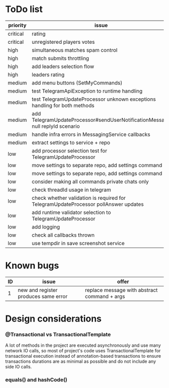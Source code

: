 # ToDo list

| priority | issue                                                                               |
|----------|-------------------------------------------------------------------------------------|
| critical | rating                                                                              |
| critical | unregistered players votes                                                          |
| high     | simultaneous matches spam control                                                   |
| high     | match submits throttling                                                            |
| high     | add leaders selection flow                                                          |
| high     | leaders rating                                                                      |
| medium   | add menu buttons (SetMyCommands)                                                    |
| medium   | test TelegramApiException to runtime handling                                       |
| medium   | test TelegramUpdateProcessor unknown exceptions handling for both methods           |
| medium   | add TelegramUpdateProcessor#sendUserNotificationMessage null replyId scenario       |
| medium   | handle infra errors in MessagingService callbacks                                   |
| medium   | extract settings to service + repo                                                  |
| low      | add processor selection test for TelegramUpdateProcessor                            |
| low      | move settings to separate repo, add settings command                                |
| low      | move settings to separate repo, add settings command                                |
| low      | consider making all commands private chats only                                     |
| low      | check threadId usage in telegram                                                    |
| low      | check whether validation is required for TelegramUpdateProcessor pollAnswer updates |
| low      | add runtime validator selection to TelegramUpdateProcessor                          |
| low      | add logging                                                                         |
| low      | check all callbacks thrown                                                          |
| low      | use tempdir in save screenshot service                                              |

# Known bugs

| ID | issue                                | offer                                        |
|----|--------------------------------------|----------------------------------------------|
| 1  | new and register produces same error | replace message with abstract command + args |

# Design considerations

### @Transactional vs TransactionalTemplate

A lot of methods in the project are executed asynchronously and use many network IO calls, so most of project's code
uses TransactionalTemplate for transactional execution instead of annotation-based transactions to ensure transactions
durations are as minimal as possible and do not include any side IO calls.

### equals() and hashCode()
